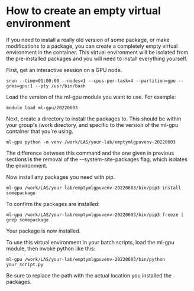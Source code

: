 # How to create an empty virtual environment

If you need to install a really old version of some package, or make modifications to a package, you can create a completely empty virtual environment in the container. This virtual environment will be isolated from the pre-installed packages and you will need to install everything yourself.

First, get an interactive session on a GPU node.

```
srun --time=01:00:00 --nodes=1 --cpus-per-task=4 --partition=gpu --gres=gpu:1 --pty /usr/bin/bash
```

Load the version of the ml-gpu module you want to use. For example:

```
module load ml-gpu/20220603
```

Next, create a directory to install the packages to. This should be within your group's /work directory, and specific to the version of the ml-gpu container that you're using.

```
ml-gpu python -m venv /work/LAS/your-lab/emptymlgpuvenv-20220603
```

The difference between this command and the one given in previous sections is the removal of the --system-site-packages flag, which isolates the environment.

Now install any packages you need with pip.

```
ml-gpu /work/LAS/your-lab/emptymlgpuvenv-20220603/bin/pip3 install somepackage
```

To confirm the packages are installed:

```
ml-gpu /work/LAS/your-lab/emptymlgpuvenv-20220603/bin/pip3 freeze | grep somepackage
```

Your package is now installed.

To use this virtual environment in your batch scripts, load the ml-gpu module, then invoke python like this:

```
ml-gpu /work/LAS/your-lab/emptymlgpuvenv-20220603/bin/python your_script.py
```

Be sure to replace the path with the actual location you installed the packages.